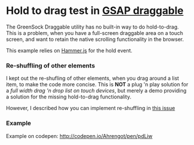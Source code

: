 # Hold to drag test in [GSAP draggable](http://greensock.com/draggable/)
The GreenSock Draggable utility has no built-in way to do hold-to-drag. This is a problem, when you have a full-screen draggable area on a touch screen, and want to retain the native scrolling functionality in the browser.

This example relies on [Hammer.js](http://eightmedia.github.io/hammer.js/) for the hold event.

### Re-shuffling of other elements
I kept out the re-shufling of other elements, when you drag around a list item, to make the code more concise. This is **NOT** a plug 'n play solution for a *full width drag 'n drop list on touch devices*, but merely a demo providing a solution for the missing hold-to-drag functionality.

However, I described how you can implement re-shuffling in [this issue](https://github.com/Ahrengot/gsap-draggable-hold-to-drag/issues/1)

### Example
Example on codepen: http://codepen.io/Ahrengot/pen/pdLiw
